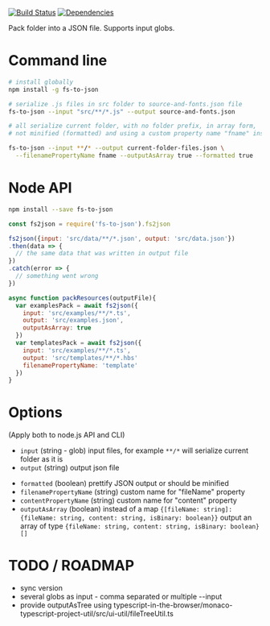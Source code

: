[![Build Status](https://travis-ci.org/cancerberoSgx/fs-to-json.png?branch=master)](https://travis-ci.org/cancerberoSgx/fs-to-json)
[![Dependencies](https://david-dm.org/cancerberosgx/fs-to-json.svg)](https://david-dm.org/cancerberosgx/fs-to-json)



Pack folder into a JSON file. Supports input globs.

# Command line

```sh
# install globally
npm install -g fs-to-json

# serialize .js files in src folder to source-and-fonts.json file
fs-to-json --input "src/**/*.js" --output source-and-fonts.json

# all serialize current folder, with no folder prefix, in array form,
# not minified (formatted) and using a custom property name "fname" instead of "fileName"

fs-to-json --input **/* --output current-folder-files.json \
  --filenamePropertyName fname --outputAsArray true --formatted true
```

# Node API

```sh
npm install --save fs-to-json
```

```javascript
const fs2json = require('fs-to-json').fs2json

fs2json({input: 'src/data/**/*.json', output: 'src/data.json'})
.then(data => {
  // the same data that was written in output file
})
.catch(error => {
  // something went wrong
})

async function packResources(outputFile){
  var examplesPack = await fs2json({
    input: 'src/examples/**/*.ts', 
    output: 'src/examples.json', 
    outputAsArray: true
  })
  var templatesPack = await fs2json({
    input: 'src/examples/**/*.ts', 
    output: 'src/templates/**/*.hbs'
    filenamePropertyName: 'template'
  })
}
```


# Options

(Apply both to node.js API and CLI)

 * `input` (string - glob) input files, for example `**/*` will serialize current folder as it is
 * `output` (string) output json file
 <!-- * `debug` (boolean) -->
 * `formatted` (boolean) prettify JSON output or should be minified
 * `filenamePropertyName` (string) custom name for "fileName" property
 * `contentPropertyName` (string) custom name for "content" property
 * `outputAsArray` (boolean) instead of a map `{[fileName: string]: {fileName: string, content: string, isBinary: boolean}}` output an array of type `{fileName: string, content: string, isBinary: boolean}[]`

# TODO / ROADMAP

 * sync version
 * several globs as input - comma separated or multiple --input
 * provide outputAsTree using  typescript-in-the-browser/monaco-typescript-project-util/src/ui-util/fileTreeUtil.ts